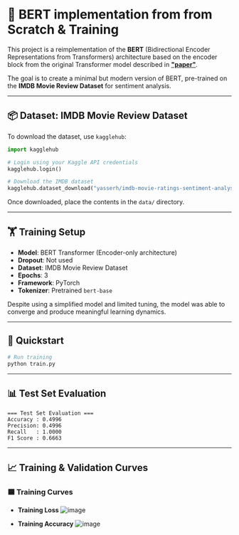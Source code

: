 # 🧠 BERT implementation from from Scratch & Training

This project is a reimplementation of the **BERT** (Bidirectional Encoder Representations from Transformers) architecture based on the encoder block from the original Transformer model described in [**"paper"**](https://arxiv.org/abs/1810.04805).

The goal is to create a minimal but modern version of BERT, pre-trained on the **IMDB Movie Review Dataset** for sentiment analysis.

---

## 📦 Dataset: IMDB Movie Review Dataset

To download the dataset, use `kagglehub`:

```python
import kagglehub

# Login using your Kaggle API credentials
kagglehub.login()

# Download the IMDB dataset
kagglehub.dataset_download("yasserh/imdb-movie-ratings-sentiment-analysis")
```

Once downloaded, place the contents in the `data/` directory.

---

## 🏋️ Training Setup

- **Model**: BERT Transformer (Encoder-only architecture)
- **Dropout**: Not used
- **Dataset**: IMDB Movie Review Dataset
- **Epochs**: 3
- **Framework**: PyTorch
- **Tokenizer**: Pretrained `bert-base`

Despite using a simplified model and limited tuning, the model was able to converge and produce meaningful learning dynamics.

---

## 🚀 Quickstart

```bash
# Run training
python train.py
```

---

## 📊 Test Set Evaluation

```
=== Test Set Evaluation ===
Accuracy : 0.4996
Precision: 0.4996
Recall   : 1.0000
F1 Score : 0.6663
```

---

## 📈 Training & Validation Curves

### 🟦 Training Curves
- **Training Loss**
![image](https://github.com/user-attachments/assets/64aff096-54f2-4f7f-aa1b-90cf1188e348)

- **Training Accuracy**
![image](https://github.com/user-attachments/assets/138a98b7-07e5-456c-a486-966fe4032991)

